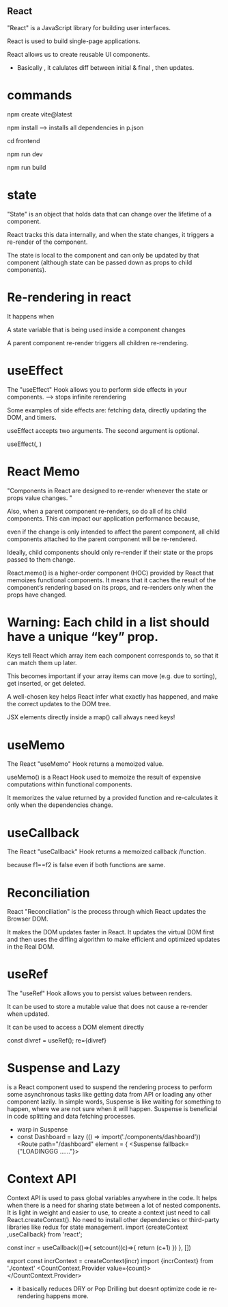 ## React

"React" is a JavaScript library for building user interfaces.

React is used to build single-page applications.

React allows us to create reusable UI components.

- Basically , it calulates diff between initial & final , then updates.

  
# commands
npm create vite@latest

npm install --> installs all dependencies in p.json

cd frontend

npm run dev

npm run build

  # state 
"State" is an object that holds data that can change over the lifetime of a component.

React tracks this data internally, and when the state changes, it triggers a re-render of the component.

The state is local to the component and can only be updated by that component (although state can be passed down as props to child components).

  

# Re-rendering in react

It happens when

A state variable that is being used inside a component changes

A parent component re-render triggers all children re-rendering.

  

# useEffect

The "useEffect" Hook allows you to perform side effects in your components. --> stops infinite rerendering

Some examples of side effects are: fetching data, directly updating the DOM, and timers.

useEffect accepts two arguments. The second argument is optional.

useEffect(<function>, <dependency>)

  

# React Memo

"Components in React are designed to re-render whenever the state or props value changes. "

Also, when a parent component re-renders, so do all of its child components. This can impact our application performance because,

even if the change is only intended to affect the parent component, all child components attached to the parent component will be re-rendered.

Ideally, child components should only re-render if their state or the props passed to them change.

React.memo() is a higher-order component (HOC) provided by React that memoizes functional components. It means that it caches the result of the component’s rendering based on its props, and re-renders only when the props have changed.

  
  

# Warning: Each child in a list should have a unique “key” prop.

Keys tell React which array item each component corresponds to, so that it can match them up later.

This becomes important if your array items can move (e.g. due to sorting), get inserted, or get deleted.

A well-chosen key helps React infer what exactly has happened, and make the correct updates to the DOM tree.

JSX elements directly inside a map() call always need keys!

  
  
#  useMemo
The React "useMemo" Hook returns a memoized value.

useMemo() is a React Hook used to memoize the result of expensive computations within functional components.

It memorizes the value returned by a provided function and re-calculates it only when the dependencies change.

  
  
#  useCallback
The React "useCallback" Hook returns a memoized callback /function.

because f1==f2 is false even if both functions are same.

  
  
# Reconciliation
React "Reconciliation" is the process through which React updates the Browser DOM.

It makes the DOM updates faster in React. It updates the virtual DOM first and then uses the diffing algorithm to make efficient and optimized updates in the Real DOM.

  
  
# useRef
The "useRef" Hook allows you to persist values between renders.

It can be used to store a mutable value that does not cause a re-render when updated.

It can be used to access a DOM element directly

const divref = useRef();
re={divref}

# Suspense and Lazy 
 is a React component used to suspend the rendering process to perform some asynchronous tasks like getting data from API or loading any other component lazily. 
 In simple words, Suspense is like waiting for something to happen, where we are not sure when it will happen. Suspense is beneficial in code splitting and data fetching processes.
- warp in Suspense 
- const Dashboard = lazy (() => import('./components/dashboard'))
<Route path="/dashboard" element = { <Suspense fallback={"LOADINGGG ......"}> <Dashboard/> </Suspense>

# Context API
Context API is used to pass global variables anywhere in the code. It helps when there is a need for sharing state between a lot of nested components. It is light in weight and easier to use, to create a context just need to call React.createContext(). No need to install other dependencies or third-party libraries like redux for state management.
import {createContext ,useCallback} from 'react';

const incr = useCallback(()=>{
    setcount((c)=>{
     return (c+1)
    })
  }, [])

export const incrContext = createContext(incr)
import {incrContext}  from './context'
<CountContext.Provider value={count}>
<Count setCount={setCount} />
</CountContext.Provider>

- it basically reduces DRY or Pop Drilling but doesnt optimize code ie re-rendering happens more.

